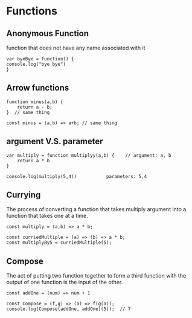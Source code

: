 # Functions

## Anonymous Function
function that does not have any name associated with it

    var byeBye = function() {
    console.log("bye bye")
    }

## Arrow functions

    function minus(a,b) {
        return a - b;
    }  // same thing

    const minus = (a,b) => a+b; // same thing


## argument V.S. parameter

    var multiply = function multiplyy(a,b) {    // argument: a, b
        return a * b
    }
    
    console.log(multiply(5,4))           parameters: 5,4


## Currying
The process of converting a function that takes multiply argument into a function that takes one at a time.

    const multiply = (a,b) => a * b;
    
    const curriedMultiple = (a) => (b) => a * b;
    const multiplyBy5 = curriedMultiple(5);
## Compose
The act of putting two function together to form a third function with the output of one function is the input of the other.
    
    const addOne = (num) => num + 1

    const Compose = (f,g) => (a) => f(g(a));
    console.log(Compose(addOne, addOne)(5));  // 7
